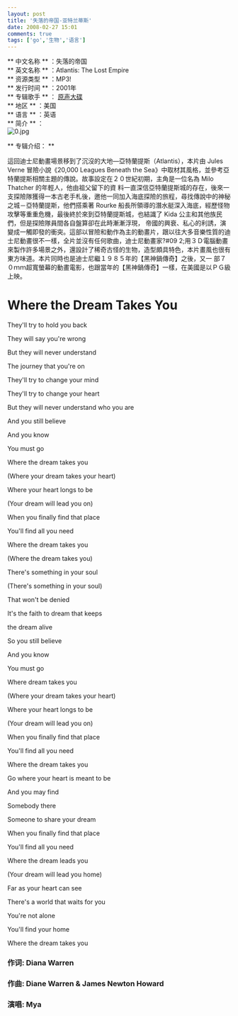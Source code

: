 ```yaml
---
layout: post
title: '失落的帝国-亚特兰蒂斯'
date: 2008-02-27 15:01
comments: true
tags: ['go','生物','语言']
---
```


** 中文名称 ** ：失落的帝国   
** 英文名称 ** ：Atlantis: The Lost Empire   
** 资源类型 ** ：MP3!   
** 发行时间 ** ：2001年   
** 专辑歌手 ** ： [ 原声大碟 ](http://search.verycd.com/artist/%D4%AD%C9%F9%B4%F3%B5%FA)   
** 地区 ** ：美国   
** 语言 ** ：英语   
** 简介 ** ：   
![0.jpg](http://img.verycd.com/posts/0508/post-271181-1125201239.jpg)  
  
** 专辑介绍： **   
  
這回迪士尼動畫場景移到了沉沒的大地—亞特蘭提斯（Atlantis），本片由 Jules Verne 冒險小說《20,000 Leagues Beneath
the Sea》中取材其風格，並參考亞特蘭提斯相關主題的傳說。故事設定在２０世紀初期，主角是一位名為 Milo Thatcher 的年輕人，他由祖父留下的資
料一直深信亞特蘭提斯城的存在，後來一支探險隊獲得一本古老手札後，邀他一同加入海底探險的旅程，尋找傳說中的神秘之城－亞特蘭提斯，他們搭乘著 Rourke
船長所領導的潛水艇深入海底，經歷怪物攻擊等重重危機，最後終於來到亞特蘭提斯城，也結識了 Kida 公主和其他族民們，但是探險隊員間各自盤算卻在此時漸漸浮現，
帝國的興衰、私心的利誘，演變成一觸即發的衝突。這部以冒險和動作為主的動畫片，跟以往大多音樂性質的迪士尼動畫很不一樣，全片並沒有任何歌曲，迪士尼動畫家?#09
2;用３Ｄ電腦動畫來製作許多場景之外，還設計了稀奇古怪的生物，造型頗具特色，本片畫風也很有東方味道。本片同時也是迪士尼繼１９８５年的【黑神鍋傳奇】之後，又一
部７０ｍｍ超寬螢幕的動畫電影，也跟當年的【黑神鍋傳奇】一樣，在美國是以ＰＧ級上映。

#  Where the Dream Takes You

They'll try to hold you back

They will say you're wrong

But they will never understand

The journey that you're on

They'll try to change your mind

They'll try to change your heart

But they will never understand who you are

And you still believe

And you know

You must go

Where the dream takes you

(Where your dream takes your heart)

Where your heart longs to be

(Your dream will lead you on)

When you finally find that place

You'll find all you need

Where the dream takes you

(Where the dream takes you)

There's something in your soul

(There's something in your soul)

That won't be denied

It's the faith to dream that keeps

the dream alive

So you still believe

And you know

You must go

Where dream takes you

(Where your dream takes your heart)

Where your heart longs to be

(Your dream will lead you on)

When you finally find that place

You'll find all you need

Where the dream takes you

Go where your heart is meant to be

And you may find

Somebody there

Someone to share your dream

When you finally find that place

You'll find all you need

Where the dream leads you

(Your dream will lead you home)

Far as your heart can see

There's a world that waits for you

You're not alone

You'll find your home

Where the dream takes you

###  作词: Diana Warren

###  作曲: Diane Warren & James Newton Howard

###  演唱: Mya

